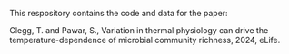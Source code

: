 This respository contains the code and data for the paper:

Clegg, T. and Pawar, S., Variation in thermal physiology can drive the temperature-dependence of microbial community richness, 2024, eLife.
